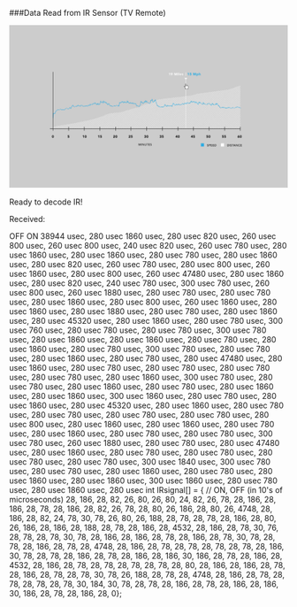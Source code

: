 ###Data Read from IR Sensor (TV Remote)

![](assignment7.jpg)

Ready to decode IR!

Received: 

OFF 	ON
38944 usec, 280 usec
1860 usec, 280 usec
820 usec, 260 usec
800 usec, 260 usec
800 usec, 240 usec
820 usec, 260 usec
780 usec, 280 usec
1860 usec, 280 usec
1860 usec, 280 usec
780 usec, 280 usec
1860 usec, 280 usec
820 usec, 260 usec
780 usec, 280 usec
800 usec, 260 usec
1860 usec, 280 usec
800 usec, 260 usec
47480 usec, 280 usec
1860 usec, 280 usec
820 usec, 240 usec
780 usec, 300 usec
780 usec, 260 usec
800 usec, 260 usec
1880 usec, 280 usec
780 usec, 280 usec
780 usec, 280 usec
1860 usec, 280 usec
800 usec, 260 usec
1860 usec, 280 usec
1860 usec, 280 usec
1880 usec, 280 usec
780 usec, 280 usec
1860 usec, 280 usec
45320 usec, 280 usec
1860 usec, 280 usec
780 usec, 300 usec
760 usec, 280 usec
780 usec, 280 usec
780 usec, 300 usec
780 usec, 280 usec
1860 usec, 280 usec
1860 usec, 280 usec
780 usec, 280 usec
1860 usec, 280 usec
780 usec, 300 usec
780 usec, 280 usec
780 usec, 280 usec
1860 usec, 280 usec
780 usec, 280 usec
47480 usec, 280 usec
1860 usec, 280 usec
780 usec, 280 usec
780 usec, 280 usec
780 usec, 280 usec
780 usec, 280 usec
1860 usec, 300 usec
780 usec, 280 usec
780 usec, 280 usec
1860 usec, 280 usec
780 usec, 280 usec
1860 usec, 280 usec
1860 usec, 300 usec
1860 usec, 280 usec
780 usec, 280 usec
1860 usec, 280 usec
45320 usec, 280 usec
1860 usec, 280 usec
780 usec, 280 usec
780 usec, 280 usec
780 usec, 280 usec
780 usec, 280 usec
800 usec, 280 usec
1860 usec, 280 usec
1860 usec, 280 usec
780 usec, 280 usec
1860 usec, 280 usec
780 usec, 280 usec
780 usec, 300 usec
780 usec, 260 usec
1880 usec, 280 usec
780 usec, 280 usec
47480 usec, 280 usec
1860 usec, 280 usec
780 usec, 280 usec
780 usec, 280 usec
780 usec, 280 usec
780 usec, 300 usec
1840 usec, 300 usec
780 usec, 280 usec
780 usec, 280 usec
1860 usec, 280 usec
780 usec, 280 usec
1860 usec, 280 usec
1860 usec, 300 usec
1860 usec, 280 usec
780 usec, 280 usec
1860 usec, 280 usec
int IRsignal[] = {
// ON, OFF (in 10's of microseconds)
	28, 186,
	28, 82,
	26, 80,
	26, 80,
	24, 82,
	26, 78,
	28, 186,
	28, 186,
	28, 78,
	28, 186,
	28, 82,
	26, 78,
	28, 80,
	26, 186,
	28, 80,
	26, 4748,
	28, 186,
	28, 82,
	24, 78,
	30, 78,
	26, 80,
	26, 188,
	28, 78,
	28, 78,
	28, 186,
	28, 80,
	26, 186,
	28, 186,
	28, 188,
	28, 78,
	28, 186,
	28, 4532,
	28, 186,
	28, 78,
	30, 76,
	28, 78,
	28, 78,
	30, 78,
	28, 186,
	28, 186,
	28, 78,
	28, 186,
	28, 78,
	30, 78,
	28, 78,
	28, 186,
	28, 78,
	28, 4748,
	28, 186,
	28, 78,
	28, 78,
	28, 78,
	28, 78,
	28, 186,
	30, 78,
	28, 78,
	28, 186,
	28, 78,
	28, 186,
	28, 186,
	30, 186,
	28, 78,
	28, 186,
	28, 4532,
	28, 186,
	28, 78,
	28, 78,
	28, 78,
	28, 78,
	28, 80,
	28, 186,
	28, 186,
	28, 78,
	28, 186,
	28, 78,
	28, 78,
	30, 78,
	26, 188,
	28, 78,
	28, 4748,
	28, 186,
	28, 78,
	28, 78,
	28, 78,
	28, 78,
	30, 184,
	30, 78,
	28, 78,
	28, 186,
	28, 78,
	28, 186,
	28, 186,
	30, 186,
	28, 78,
	28, 186,
	28, 0};
